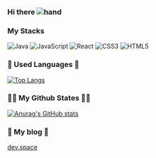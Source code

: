 ### Hi there ![hand](https://raw.githubusercontent.com/Tarikul-Islam-Anik/Animated-Fluent-Emojis/master/Emojis/Hand%20gestures/Hand%20with%20Fingers%20Splayed%20Light%20Skin%20Tone.png) 

### My Stacks
![Java](https://img.shields.io/badge/Java-ED8B00?style=for-the-badge&logo=openjdk&logoColor=white)
![JavaScript](https://img.shields.io/badge/JavaScript-F7DF1E?style=for-the-badge&logo=JavaScript&logoColor=white)
![React](https://img.shields.io/badge/React-20232A?style=for-the-badge&logo=react&logoColor=61DAFB)
![CSS3](https://img.shields.io/badge/CSS3-1572B6?style=for-the-badge&logo=css3&logoColor=white)
![HTML5](https://img.shields.io/badge/HTML5-E34F26?style=for-the-badge&logo=html5&logoColor=white)

### 💬 Used Languages 💬
[![Top Langs](https://github-readme-stats.vercel.app/api/top-langs/?username=dragonrain5761)](https://github.com/anuraghazra/github-readme-stats)

### 🧑‍💻 My Github States 🧑‍💻
[![Anurag's GitHub stats](https://github-readme-stats.vercel.app/api?username=dragonrain5761)](https://github.com/anuraghazra/github-readme-stats)

### 📝 My blog 📝
[dev.space](https://lywww5761.tistory.com/)
